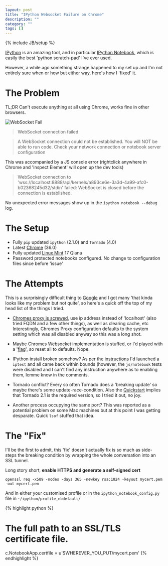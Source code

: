 ```yaml
---
layout: post
title: "IPython Websocket Failure on Chrome"
description: ""
category: ""
tags: []
---
```

{% include JB/setup %}

[IPython](http://ipython.org/) is an amazing tool, and in particular [IPython Notebook](http://nbviewer.ipython.org/github/ipython/ipython/blob/master/examples/Notebook/Index.ipynb), which is easily the best 'python scratch-pad' I've ever used.

However, a while ago something strange happened to my set up and I'm not entirely sure when or how but either way, here's how I 'fixed' it. 

# The Problem

TL;DR Can't execute anything at all using Chrome, works fine in other browsers.

![WebSocket Fail]({{site.url}}/uploads/2014/websocketfail.png)

> WebSocket connection failed

> A WebSocket connection could not be established. You will NOT be able to run code. Check your network connection or notebook server configuration

This was accompanied by a JS console error (rightclick anywhere in Chrome and 'Inspect Element' will open up the dev tools)

> WebSocket connection to 'wss://localhost:8888/api/kernels/a893ce6e-3a3d-4a99-afc0-b02368245d32/stdin' failed: WebSocket is closed before the connection is established. 

No unexpected error messages show up in the `ipython notebook --debug` log.

# The Setup

* Fully `pip` updated `ipython` (2.1.0) and `Tornado` (4.0)
* Latest [Chrome](https://www.google.com/intl/en_uk/chrome/browser/) (36.0)
* Fully updated [Linux Mint](http://www.linuxmint.com/) 17 Qiana
* Password protected notebooks configured. No change to configuration files since before 'issue'

# The Attempts

This is a surprisingly difficult thing to [Google](https://www.google.co.uk/search?q=chrome+WebSocket+connection+failed+websocket+is+closed+ipython&oq=chrom&aqs=chrome.1.69i59l3j69i57j69i60l2.1847j0j4&sourceid=chrome&es_sm=93&ie=UTF-8) and I got many 'that kinda looks like my problem but not quite', so here's a quick off the top of my head list of the things I tried.

* [Chromes proxy is screwed](http://stackoverflow.com/questions/19245200/ipython-notebook-websocket-connection-failed), use ip address instead of 'localhost' (also tried FQDN and a few other things), as well as clearing cache, etc  Interestingly, Chromes Proxy configuration defaults to the system setting which was all disabled anyway so this was a long shot.

* Maybe Chromes Websocket implementation is stuffed, or I'd played with a '[flag](chrome://flags)', so reset all to defaults. Nope.

* IPython install broken somehow? As per the [instructions](http://ipython.org/ipython-doc/dev/install/install.html) I'd launched a `iptest` and all came back within bounds (however, the `js/notebook` tests were disabled and I can't find any instruction anywhere as to enabling them, lemme know in the comments.

* Tornado conflict? Every so often Tornado does a 'breaking update' so maybe there's some update-race-condition. Also the [Quickstart](http://ipython.org/ipython-doc/dev/install/install.html#tornado) implies that Tornado 2.1 is the required version, so I tried it out, no joy.
  
* Another process occupying the same port? This was reported as a potential problem on some Mac machines but at this point I was getting desparate. Quick `lsof` stuffed that idea.

# The "Fix"

I'll be the first to admit, this 'fix' doesn't actually fix is so much as side-steps the breaking condition by wrapping the whole conversation into an SSL tunnel.

Long story short, **enable HTTPS and generate a self-signed cert**

`openssl req -x509 -nodes -days 365 -newkey rsa:1024 -keyout mycert.pem -out mycert.pem`

And in either your customised profile or in the `ipython_notebook_config.py` file in `~/ipython/profile_nbdefault/`

{% highlight python %}
# The full path to an SSL/TLS certificate file.
c.NotebookApp.certfile = u'$WHEREVER_YOU_PUT/mycert.pem'
{% endhighlight %}


